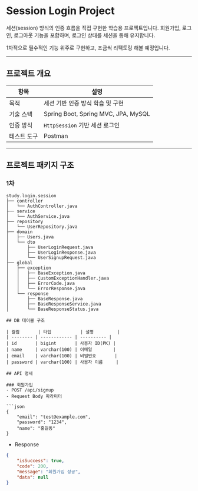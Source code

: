 # Session Login Project

세션(session) 방식의 인증 흐름을 직접 구현한 학습용 프로젝트입니다.
회원가입, 로그인, 로그아웃 기능을 포함하며, 로그인 상태를 세션을 통해 유지합니다.

1차적으로 필수적인 기능 위주로 구현하고, 조금씩 리팩토링 해볼 예정입니다.

---

## 프로젝트 개요

| 항목 | 설명 |
|------|------|
| 목적 | 세션 기반 인증 방식 학습 및 구현 |
| 기술 스택 | Spring Boot, Spring MVC, JPA, MySQL |
| 인증 방식 | `HttpSession` 기반 세션 로그인 |
| 테스트 도구 | Postman |

---

## 프로젝트 패키지 구조

### 1차

```text
study.login.session
├── controller
│   └── AuthController.java
├── service
│   └── AuthService.java
├── repository
│   └── UserRepository.java
├── domain
│   ├── Users.java
│   └── dto
│       ├── UserLoginRequest.java
│       ├── UserLoginResponse.java
│       └── UserSignupRequest.java
├── global
│   ├── exception
│   │   ├── BaseException.java
│   │   ├── CustomExceptionHandler.java
│   │   ├── ErrorCode.java
│   │   └── ErrorResponse.java
│   └── response
│       ├── BaseResponse.java
│       ├── BaseResponseService.java
│       └── BaseResponseStatus.java

## DB 테이블 구조

| 컬럼       | 타입           | 설명         |
| -------- | ------------ | ---------- |
| id       | bigint       | 사용자 ID(PK) |
| name     | varchar(100) | 이메일        |
| email    | varchar(100) | 비밀번호       |
| password | varchar(100) | 사용자 이름     |

## API 명세

### 회원가입
- POST /api/signup
- Request Body 파라미터

```json
{
	"email": "test@example.com",
	"password": "1234",
	"name": "홍길동"
}
```

- Response
```json
{
	"isSuccess": true,
	"code": 200,
	"message": "회원가입 성공",
	"data": null
}
```
